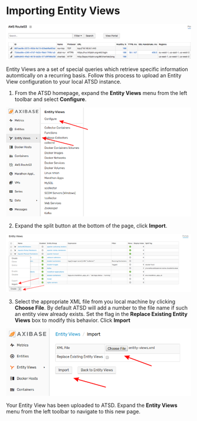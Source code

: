 # Importing Entity Views

![](images/entity-view.png)

Entity Views are a set of special queries which retrieve specific information automtically on a recurring basis. Follow this process to upload an Entity View configuration to your local ATSD instance.

1. From the ATSD homepage, expand the **Entity Views** menu from the left toolbar and select **Configure**.

![](images/portal-config-path.png)

2. Expand the split button at the bottom of the page, click **Import**.

![](images/import-evs.png)

3. Select the appropriate XML file from you local machine by clicking **Choose File**. By default ATSD will add a number to the file name if such an entity view already exists. Set the flag in the **Replace Existing Entity Views** box to modify this behavior. Click **Import**

![](images/import-page.png)

Your Entity View has been uploaded to ATSD. Expand the **Entity Views** menu from the left toolbar to navigate to this new page.
